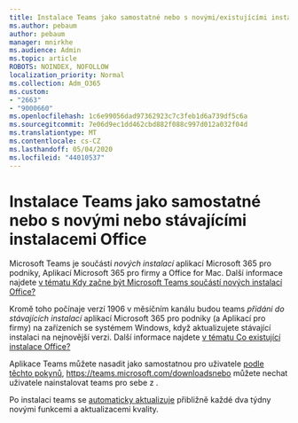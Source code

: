 ```yaml
---
title: Instalace Teams jako samostatné nebo s novými/existujícími instalacemi Office
ms.author: pebaum
author: pebaum
manager: mnirkhe
ms.audience: Admin
ms.topic: article
ROBOTS: NOINDEX, NOFOLLOW
localization_priority: Normal
ms.collection: Adm_O365
ms.custom:
- "2663"
- "9000660"
ms.openlocfilehash: 1c6e99056dad97362923c7c3feb1d6a739df5c6a
ms.sourcegitcommit: 7e06d9ec1dd462cbd882f088c997d012a032f04d
ms.translationtype: MT
ms.contentlocale: cs-CZ
ms.lasthandoff: 05/04/2020
ms.locfileid: "44010537"
---
```

# <a name="installing-teams-as-standalone-or-with-new-or-existing-office-installations"></a>Instalace Teams jako samostatné nebo s novými nebo stávajícími instalacemi Office

Microsoft Teams je součástí *nových instalací* aplikací Microsoft 365 pro podniky, Aplikací Microsoft 365 pro firmy a Office for Mac. Další informace najdete [v tématu Kdy začne být Microsoft Teams součástí nových instalací Office?](https://docs.microsoft.com/deployoffice/teams-install#when-will-microsoft-teams-start-being-included-with-new-installations-of-microsoft-365-apps)

Kromě toho počínaje verzí 1906 v měsíčním kanálu budou teams *přidáni do stávajících instalací* aplikací Microsoft 365 pro podniky (a Aplikací pro firmy) na zařízeních se systémem Windows, když aktualizujete stávající instalaci na nejnovější verzi. Další informace najdete [v tématu Co existující instalace Office?](https://docs.microsoft.com/deployoffice/teams-install#what-about-existing-installations-of-microsoft-365-apps)

Aplikace Teams můžete nasadit jako samostatnou pro uživatele [podle těchto pokynů](https://docs.microsoft.com/MicrosoftTeams/msi-deployment), https://teams.microsoft.com/downloadsnebo můžete nechat uživatele nainstalovat teams pro sebe z .

Po instalaci teams se [automaticky aktualizuje](https://docs.microsoft.com/deployoffice/teams-install#feature-and-quality-updates-for-microsoft-teams) přibližně každé dva týdny novými funkcemi a aktualizacemi kvality. 

